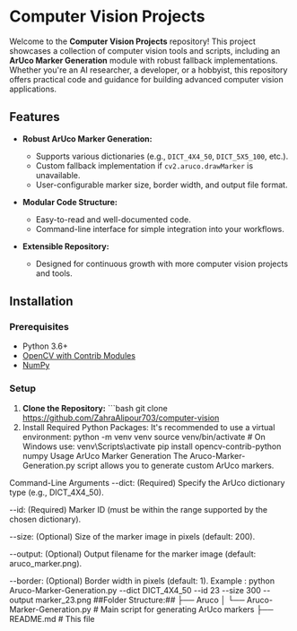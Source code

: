 # Computer Vision Projects

Welcome to the **Computer Vision Projects** repository! This project showcases a collection of computer vision tools and scripts, including an **ArUco Marker Generation** module with robust fallback implementations. Whether you're an AI researcher, a developer, or a hobbyist, this repository offers practical code and guidance for building advanced computer vision applications.


## Features

- **Robust ArUco Marker Generation:**  
  - Supports various dictionaries (e.g., `DICT_4X4_50`, `DICT_5X5_100`, etc.).
  - Custom fallback implementation if `cv2.aruco.drawMarker` is unavailable.
  - User-configurable marker size, border width, and output file format.

- **Modular Code Structure:**  
  - Easy-to-read and well-documented code.
  - Command-line interface for simple integration into your workflows.

- **Extensible Repository:**  
  - Designed for continuous growth with more computer vision projects and tools.

## Installation

### Prerequisites

- Python 3.6+
- [OpenCV with Contrib Modules](https://pypi.org/project/opencv-contrib-python/)
- [NumPy](https://numpy.org/)

### Setup

1. **Clone the Repository:**    ```bash
   git clone https://github.com/ZahraAlipour703/computer-vision
2. Install Required Python Packages: It's recommended to use a virtual environment:
   python -m venv venv
   source venv/bin/activate  # On Windows use: venv\Scripts\activate
   pip install opencv-contrib-python numpy
Usage
ArUco Marker Generation
The Aruco-Marker-Generation.py script allows you to generate custom ArUco markers.

Command-Line Arguments
--dict: (Required) Specify the ArUco dictionary type (e.g., DICT_4X4_50).

--id: (Required) Marker ID (must be within the range supported by the chosen dictionary).

--size: (Optional) Size of the marker image in pixels (default: 200).

--output: (Optional) Output filename for the marker image (default: aruco_marker.png).

--border: (Optional) Border width in pixels (default: 1).
Example :
python Aruco-Marker-Generation.py --dict DICT_4X4_50 --id 23 --size 300 --output marker_23.png
##Folder Structure:##
├── Aruco
│   └── Aruco-Marker-Generation.py   # Main script for generating ArUco markers
├── README.md                        # This file





